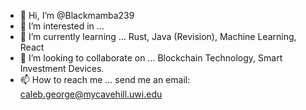 - 👋 Hi, I’m @Blackmamba239
- 👀 I’m interested in ...
- 🌱 I’m currently learning ... Rust, Java (Revision), Machine Learning, React
- 💞️ I’m looking to collaborate on ... Blockchain Technology, Smart Investment Devices.
- 📫 How to reach me ... send me an email: caleb.george@mycavehill.uwi.edu

<!---
Blackmamba239/Blackmamba239 is a ✨ special ✨ repository because its `README.md` (this file) appears on your GitHub profile.
You can click the Preview link to take a look at your changes.
--->
